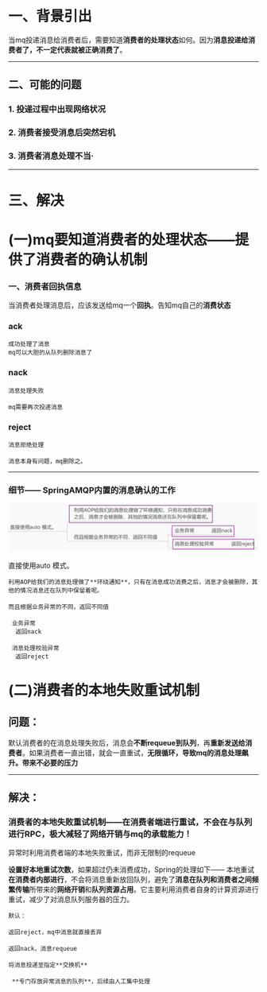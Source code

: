 # 一、背景引出

当mq投递消息给消费者后，需要知道**消费者的处理状态**如何。因为**消息投递给消费者了，不一定代表就被正确消费了**。

---

## 二、可能的问题
 ### 1. 投递过程中出现网络状况
 ### 2. 消费者接受消息后突然宕机
 ### 3. 消费者消息处理不当·

---
# 三、解决

# (一)mq要知道消费者的处理状态——提供了消费者的确认机制
### 一、消费者回执信息
  当消费者处理消息后，应该发送给mq一个**回执**。告知mq自己的**消费状态**
   
### ack
    成功处理了消息
    mq可以大胆的从队列删除消息了
### nack
    消息处理失败

    mq需要再次投递消息
### reject
    消息拒绝处理
    
    消息本身有问题，mq删除之。
  
  ---
### 细节—— SpringAMQP内置的消息确认的工作
![alt text](../../../../img/SpringAMQP的消息消费自动确认功能(auto).png)

   直接使用auto 模式。

    利用AOP给我们的消息处理做了**环绕通知**，只有在消息成功消费之后，消息才会被删除，其他的情况消息还在队列中保留着呢。

    而且根据业务异常的不同，返回不同值

     业务异常
      返回nack
     
     消息处理校验异常
      返回reject


# (二)消费者的本地失败重试机制
 ## 问题：
  默认消费者的在消息处理失败后，消息会**不断requeue到队列**，再**重新发送给消费者**。如果消费者一直出错，就会一直重试，**无限循环，导致mq的消息处理飙升。带来不必要的压力**

---
 ## 解决：

### 消费者的本地失败重试机制——在消费者端进行重试，不会在与队列进行RPC，极大减轻了网络开销与mq的承载能力！
   异常时利用消费者端的本地失败重试，而非无限制的requeue

   **设置好本地重试次数**，如果超过仍未消费成功，Spring的处理如下——
   本地重试**在消费者内部进行**，不会将消息重新放回队列，避免了**消息在队列和消费者之间频繁传输**所带来的**网络开销**和**队列资源占用**。它主要利用消费者自身的计算资源进行重试，减少了对消息队列服务器的压力。

    默认：
    
    返回reject，mq中消息就直接丢弃
    
    返回nack，消息requeue
    
    将消息投递至指定**交换机**

     **专门存放异常消息的队列**，后续由人工集中处理